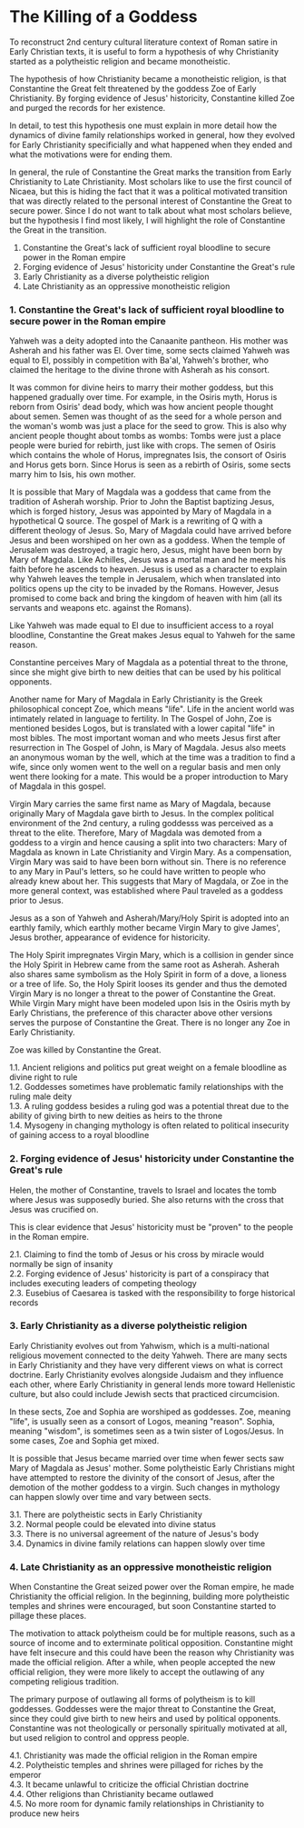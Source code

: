 # The Killing of a Goddess

To reconstruct 2nd century cultural literature context of Roman satire in Early Christian texts,
it is useful to form a hypothesis of why Christianity started as a polytheistic religion and became monotheistic.

The hypothesis of how Christianity became a monotheistic religion,
is that Constantine the Great felt threatened by the goddess Zoe of Early Christianity.
By forging evidence of Jesus' historicity, Constantine killed Zoe and purged the records for her existence.

In detail, to test this hypothesis one must explain in more detail how the dynamics of divine family relationships worked in general,
how they evolved for Early Christianity specificially and what happened when they ended and what the motivations were for ending them.

In general, the rule of Constantine the Great marks the transition from Early Christianity to Late Christianity.
Most scholars like to use the first council of Nicaea, but this is hiding the fact that it was a political motivated transition
that was directly related to the personal interest of Constantine the Great to secure power.
Since I do not want to talk about what most scholars believe, but the hypothesis I find most likely,
I will highlight the role of Constantine the Great in the transition.

1. Constantine the Great's lack of sufficient royal bloodline to secure power in the Roman empire
2. Forging evidence of Jesus' historicity under Constantine the Great's rule
3. Early Christianity as a diverse polytheistic religion
4. Late Christianity as an oppressive monotheistic religion

### 1. Constantine the Great's lack of sufficient royal bloodline to secure power in the Roman empire

Yahweh was a deity adopted into the Canaanite pantheon.
His mother was Asherah and his father was El.
Over time, some sects claimed Yahweh was equal to El,
possibly in competition with Ba'al, Yahweh's brother,
who claimed the heritage to the divine throne with Asherah as his consort.

It was common for divine heirs to marry their mother goddess, but this happened gradually over time.
For example, in the Osiris myth, Horus is reborn from Osiris' dead body, which was how ancient people thought about semen.
Semen was thought of as the seed for a whole person and the woman's womb was just a place for the seed to grow.
This is also why ancient people thought about tombs as wombs:
Tombs were just a place people were buried for rebirth, just like with crops.
The semen of Osiris which contains the whole of Horus, impregnates Isis, the consort of Osiris and Horus gets born.
Since Horus is seen as a rebirth of Osiris, some sects marry him to Isis, his own mother.

It is possible that Mary of Magdala was a goddess that came from the tradition of Asherah worship.
Prior to John the Baptist baptizing Jesus, which is forged history,
Jesus was appointed by Mary of Magdala in a hypothetical Q source.
The gospel of Mark is a rewriting of Q with a different theology of Jesus.
So, Mary of Magdala could have arrived before Jesus and been worshiped on her own as a goddess.
When the temple of Jerusalem was destroyed, a tragic hero, Jesus, might have been born by Mary of Magdala.
Like Achilles, Jesus was a mortal man and he meets his faith before he ascends to heaven.
Jesus is used as a character to explain why Yahweh leaves the temple in Jerusalem,
which when translated into politics opens up the city to be invaded by the Romans.
However, Jesus promised to come back and bring the kingdom of heaven with him (all its servants and weapons etc. against the Romans).

Like Yahweh was made equal to El due to insufficient access to a royal bloodline,
Constantine the Great makes Jesus equal to Yahweh for the same reason.

Constantine perceives Mary of Magdala as a potential threat to the throne,
since she might give birth to new deities that can be used by his political opponents.

Another name for Mary of Magdala in Early Christianity is the Greek philosophical concept Zoe, which means "life".
Life in the ancient world was intimately related in language to fertility.
In The Gospel of John, Zoe is mentioned besides Logos, but is translated with a lower capital "life" in most bibles.
The most important woman and who meets Jesus first after resurrection in The Gospel of John, is Mary of Magdala.
Jesus also meets an anonymous woman by the well, which at the time was a tradition to find a wife,
since only women went to the well on a regular basis and men only went there looking for a mate.
This would be a proper introduction to Mary of Magdala in this gospel.

Virgin Mary carries the same first name as Mary of Magdala,
because originally Mary of Magdala gave birth to Jesus.
In the complex political environment of the 2nd century,
a ruling goddesss was perceived as a threat to the elite.
Therefore, Mary of Magdala was demoted from a goddess to a virgin and hence causing a split into two characters:
Mary of Magdala as known in Late Christianity and Virgin Mary.
As a compensation, Virgin Mary was said to have been born without sin.
There is no reference to any Mary in Paul's letters, so he could have written to people who already knew about her.
This suggests that Mary of Magdala, or Zoe in the more general context,
was established where Paul traveled as a goddess prior to Jesus.

Jesus as a son of Yahweh and Asherah/Mary/Holy Spirit is adopted into an earthly family,
which earthly mother became Virgin Mary to give James', Jesus brother, appearance of evidence for historicity.

The Holy Spirit impregnates Virgin Mary, which is a collision in gender since the Holy Spirit in Hebrew came from the same root as Asherah.
Asherah also shares same symbolism as the Holy Spirit in form of a dove, a lioness or a tree of life.
So, the Holy Spirit looses its gender and thus the demoted Virgin Mary is no longer a threat to the power of Constantine the Great.
While Virgin Mary might have been modeled upon Isis in the Osiris myth by Early Christians,
the preference of this character above other versions serves the purpose of Constantine the Great.
There is no longer any Zoe in Early Christianity.

Zoe was killed by Constantine the Great.

1.1. Ancient religions and politics put great weight on a female bloodline as divine right to rule  
1.2. Goddesses sometimes have problematic family relationships with the ruling male deity  
1.3. A ruling goddess besides a ruling god was a potential threat due to the ability of giving birth to new deities as heirs to the throne  
1.4. Mysogeny in changing mythology is often related to political insecurity of gaining access to a royal bloodline  

### 2. Forging evidence of Jesus' historicity under Constantine the Great's rule

Helen, the mother of Constantine, travels to Israel and locates the tomb where Jesus was supposedly buried.
She also returns with the cross that Jesus was crucified on.

This is clear evidence that Jesus' historicity must be "proven" to the people in the Roman empire.

2.1. Claiming to find the tomb of Jesus or his cross by miracle would normally be sign of insanity  
2.2. Forging evidence of Jesus' historicity is part of a conspiracy that includes executing leaders of competing theology  
2.3. Eusebius of Caesarea is tasked with the responsibility to forge historical records  

### 3. Early Christianity as a diverse polytheistic religion

Early Christianity evolves out from Yahwism, which is a multi-national religious movement connected to the deity Yahweh.
There are many sects in Early Christianity and they have very different views on what is correct doctrine.
Early Christianity evolves alongside Judaism and they influence each other,
where Early Christianity in general lends more toward Hellenistic culture,
but also could include Jewish sects that practiced circumcision.

In these sects, Zoe and Sophia are worshiped as goddesses.
Zoe, meaning "life", is usually seen as a consort of Logos, meaning "reason".
Sophia, meaning "wisdom", is sometimes seen as a twin sister of Logos/Jesus.
In some cases, Zoe and Sophia get mixed.

It is possible that Jesus became married over time when fewer sects saw Mary of Magdala as Jesus' mother.
Some polytheistic Early Christians might have attempted to restore the divinity of the consort of Jesus,
after the demotion of the mother goddess to a virgin.
Such changes in mythology can happen slowly over time and vary between sects.

3.1. There are polytheistic sects in Early Christianity  
3.2. Normal people could be elevated into divine status  
3.3. There is no universal agreement of the nature of Jesus's body  
3.4. Dynamics in divine family relations can happen slowly over time

### 4. Late Christianity as an oppressive monotheistic religion

When Constantine the Great seized power over the Roman empire,
he made Christianity the official religion.
In the beginning, building more polytheistic temples and shrines were encouraged,
but soon Constantine started to pillage these places.

The motivation to attack polytheism could be for multiple reasons,
such as a source of income and to exterminate political opposition.
Constantine might have felt insecure and this could have been the reason why Christianity was made the official religion.
After a while, when people accepted the new official religion,
they were more likely to accept the outlawing of any competing religious tradition.

The primary purpose of outlawing all forms of polytheism is to kill goddesses.
Goddesses were the major threat to Constantine the Great,
since they could give birth to new heirs and used by political opponents.
Constantine was not theologically or personally spiritually motivated at all,
but used religion to control and oppress people.

4.1. Christianity was made the official religion in the Roman empire  
4.2. Polytheistic temples and shrines were pillaged for riches by the emperor  
4.3. It became unlawful to criticize the official Christian doctrine  
4.4. Other religions than Christianity became outlawed  
4.5. No more room for dynamic family relationships in Christianity to produce new heirs  
